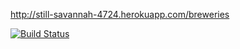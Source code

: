http://still-savannah-4724.herokuapp.com/breweries

[![Build Status](https://travis-ci.org/dezgeg/ratebeer.png)](https://travis-ci.org/dezgeg/ratebeer)
